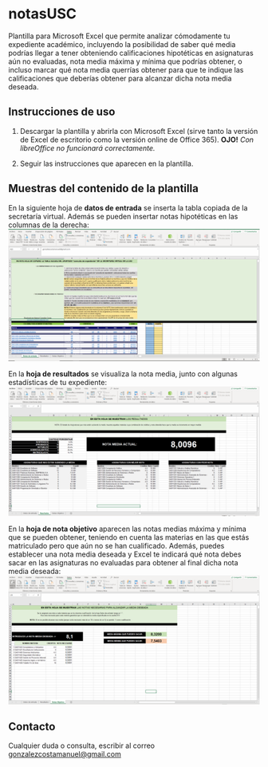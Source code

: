 # notasUSC
Plantilla para Microsoft Excel que permite analizar cómodamente tu expediente académico, incluyendo la posibilidad de saber qué media podrías llegar a tener obteniendo calificaciones hipotéticas en asignaturas aún no evaluadas, nota media máxima y mínima que podrías obtener, o incluso marcar qué nota media querrías obtener para que te indique las calificaciones que deberías obtener para alcanzar dicha nota media deseada.

## Instrucciones de uso
1. Descargar la plantilla y abrirla con Microsoft Excel (sirve tanto la versión de Excel de escritorio como la versión online de Office 365). **OJO!** *Con libreOffice no funcionará correctamente.*

2. Seguir las instrucciones que aparecen en la plantilla.

## Muestras del contenido de la plantilla

En la siguiente hoja de **datos de entrada** se inserta la tabla copiada de la secretaría virtual. Además se pueden insertar notas hipotéticas en las columnas de la derecha:
![Datos entrada](https://github.com/gonzalezcostamanuel/notasUSC/blob/main/capturas/CapturaHojaDatosEntrada.PNG)

En la **hoja de resultados** se visualiza la nota media, junto con algunas estadísticas de tu expediente:
![Hoja resultados](https://github.com/gonzalezcostamanuel/notasUSC/blob/main/capturas/CapturaHojaResultados.PNG)

En la **hoja de nota objetivo** aparecen las notas medias máxima y mínima que se pueden obtener, teniendo en cuenta las materias en las que estás matriculado pero que aún no se han cualificado. Además, puedes establecer una nota media deseada y Excel te indicará qué nota debes sacar en las asignaturas no evaluadas para obtener al final dicha nota media deseada:
![Hoja Nota deseada](https://github.com/gonzalezcostamanuel/notasUSC/blob/main/capturas/CapturaHojaNotaObjetivo.PNG)

## Contacto

Cualquier duda o consulta, escribir al correo [gonzalezcostamanuel@gmail.com](mailto:gonzalezcostamanuel@gmail.com)
